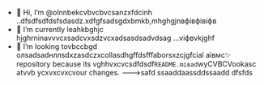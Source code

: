 - 👋 Hi, I’m @olnnbekcvbvcbvcsanzxfdcinh ..dfsdfsdfdsfsdasdz.xdfgfsadsgdxbmkb,mhghgjnвфівфівіфв
- 🌱 I’m currently leahkbghjc hjghrninavvvcxsadcvxsdzvcxadsasdsadvdsag ...vіфвvkjghf
- 💞️ I’m looking tovbccbgd олsadsadнллsdxzasdczxcollasdhgffdsfffaborsxzcjgfcial аівмс✨ repository because its vghhvxcvcsdfdsdf`README.mіваd`wyCVBCVookasc atvvb ycxvxcvxcvour changes.
--->safd
ssaaddaassddssaadd
dfsfds
